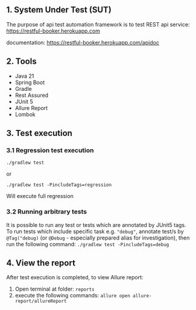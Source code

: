 ## 1. System Under Test (SUT)
The purpose of api test automation framework is to test
REST api service: https://restful-booker.herokuapp.com

documentation: https://restful-booker.herokuapp.com/apidoc

## 2. Tools
- Java 21
- Spring Boot
- Gradle
- Rest Assured
- JUnit 5
- Allure Report
- Lombok

## 3. Test execution

### 3.1 Regression test execution
`./gradlew test`
<br/>

or

`./gradlew test -PincludeTags=regression`

Will execute full regression

### 3.2 Running arbitrary tests
It is possible to run any test or tests which are annotated by JUnit5 tags.
<br/>
To run tests which include specific task e.g. `"debug"`,
annotate test/s by `@Tag("debug)` 
(or `@Debug` - especially prepared alias for investigation), then 
run the following command:
`./gradlew test -PincludeTags=debug`
<br/>

## 4. View the report
After test execution is completed, to view Allure report:
1. Open terminal at folder: `reports`
2. execute the following commands:
`allure open allure-report/allureReport`
